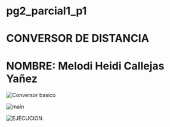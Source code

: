 # pg2_parcial1_p1
# CONVERSOR DE DISTANCIA 
# NOMBRE: Melodi Heidi Callejas Yañez 

![Conversor basico](./Capturas/1)

![main](./Capturas/2)

![EJECUCION](./Capturas/3)